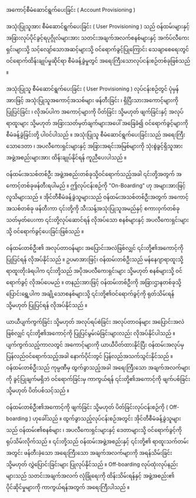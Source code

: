 အကောင့်စီမံဆောင်ရွက်ပေးခြင်း ( Account Provisioning )

အသုံးပြုသူအား စီမံဆောင်ရွက်ပေးခြင်း ( User Provisioning ) သည် ဝန်ထမ်းများနှင့် အခြားလုပ်ပိုင်ခွင့်ရပုဂ္ဂိုလ်များအား သတင်းအချက်အလက်စနစ်များနှင့် အက်ပ်လီကေးရှင်းများသို့ သင့်လျော်သောအဆင့်များသို့ ဝင်ရောက်ခွင့်ပြုကြောင်း သေချာစေရေးတွင် ဝင်ရောက်ထိန်းချုပ်မှုဆိုင်ရာ စီမံခန့်ခွဲမှုတွင် အရေးကြီးသောလုပ်ငန်းစဉ်တစ်ခုဖြစ်သည် ။

အသုံးပြုသူ စီမံဆောင်ရွက်ပေးခြင်း ( User Provisioning ) လုပ်ငန်းစဉ်တွင် ပုံမှန်အားဖြင့် အသုံးပြုသူအကောင့်အသစ်များ ဖန်တီးခြင်း ၊ ရှိပြီးသားအကောင့်များကို ပြုပြင်ခြင်း ၊ လိုအပ်ပါက အကောင့်များကို ပိတ်ခြင်း သို့မဟုတ် ဖျက်ခြင်းနှင့် အလုပ်ရာထူးများ သို့မဟုတ် အခြားသတ်မှတ်ချက်များအပေါ် အခြေခံ၍ ဝင်ရောက်ခွင့်များကို စီမံခန့်ခွဲခြင်းတို့ ပါဝင်ပါသည် ။ အသုံးပြုသူ စီမံဆောင်ရွက်ပေးခြင်းသည် အရေးကြီးသောဒေတာ ၊ အပလီကေးရှင်းများနှင့် အခြားအရင်းအမြစ်များကို သုံးစွဲခွင့်ရှိသူအား အဖွဲ့အစည်းများအား ထိန်းချုပ်နိုင်ရန် ကူညီပေးပါသည် ။

ဝန်ထမ်းအသစ်တစ်ဦး အဖွဲ့အစည်းတစ်ခုသို့ဝင်ရောက်သည့်အခါ ၎င်းတို့အတွက် အကောင့်တစ်ခုဖန်တီးရပါမည် ။ ဤလုပ်ငန်းစဉ်ကို "On-Boarding" ဟု အများအားဖြင့် လူသိများသည် ။ အိုင်တီစီမံခန့်ခွဲသူများသည် ဝန်ထမ်းအသစ်တစ်ဦးအတွက် အကောင့်အသစ်တစ်ခု ဖန်တီးကာ ၎င်းတို့ကို သီးသန့်အသုံးပြုသူအမည်နှင့် စကားဝှက်တစ်ခု သတ်မှတ်ပေးကာ ၎င်းတို့လုပ်ဆောင်ရန် လိုအပ်သော စနစ်များနှင့် အပလီကေးရှင်းများသို့ ဝင်ရောက်ခွင့်ပေးခြင်းဖြစ်သည် ။

ဝန်ထမ်းတစ်ဦး၏ အလုပ်တာဝန်များ အပြောင်းအလဲဖြစ်လျှင် ၎င်းတို့၏အကောင့်ကို ပြုပြင်ရန် လိုအပ်နိုင်သည် ။ ဥပမာအားဖြင့်၊ ဝန်ထမ်းတစ်ဦးသည် မန်နေဂျာရာထူးသို့ ရာထူးတိုးခံရပါက ၎င်းတို့သည် အပိုအပလီကေးရှင်းများ သို့မဟုတ် စနစ်များသို့ ဝင်ရောက်ခွင့် လိုအပ်ပေမည် ။ တနည်းအားဖြင့် ဝန်ထမ်းတစ်ဦးကို အခြားဌာနတစ်ခုသို့ ပြောင်းရွှေ့ပါက အချို့သောစနစ်များသို့ ၎င်းတို့၏ဝင်ရောက်ခွင့်ကို ရုတ်သိမ်းရန် သို့မဟုတ် ပြုပြင်ရန် လိုအပ်နိုင်သည် ။

ယာယီပျက်ကွက်ခြင်း သို့မဟုတ် အလုပ်ရပ်စဲခြင်း အလုပ်တာဝန်များ အပြောင်းအလဲဖြစ်လျှင် ၎င်းတို့၏အကောင့်ကို ပြုပြင်မွမ်းမံခြင်းများလည်း လိုအပ်နိုင်ပါသည် ။ ပျက်ကွက်သည့်ကာလတွင် အကောင့်များကို ယာယီပိတ်ထားနိုင်ပြီး ဝန်ထမ်းအလုပ်မှ ပြန်လည်ဝင်ရောက်သည့်အခါ နောက်ပိုင်းတွင် ပြန်လည်အသက်သွင်းနိုင်သည် ။ ဝန်ထမ်းတစ်ဦးသည် ကုမ္ပဏီမှ ထွက်ခွာသည့်အခါ အရေးကြီးသော အချက်အလက်များကို ခွင့်ပြုချက်မရှိဘဲ ဝင်ရောက်ခြင်းမှ ကာကွယ်ရန် ၎င်းတို့၏အကောင့်ကို ဖျက်ပစ်ခြင်း သို့မဟုတ် ပိတ်ပစ်သင့်သည် ။

ဝန်ထမ်းတစ်ဦး၏အကောင့်ကို ဖျက်ခြင်း သို့မဟုတ် ပိတ်ခြင်းလုပ်ငန်းစဉ်ကို ( Off-boarding ) ဟုခေါ်သည် ။ ထွက်ခွာသည့်လုပ်ငန်းစဉ်အတွင်း အိုင်တီစီမံခန့်ခွဲသူများသည် ဝန်ထမ်း၏စနစ်များ ၊ အပလီကေးရှင်းများနှင့် ဒေတာများသို့ ဝင်ရောက်ခွင့်ကို ရုပ်သိမ်းလိုက်သည် ။ ၎င်းတို့သည် ဝန်ထမ်းအဖွဲ့အစည်းနှင့် ၎င်းတို့၏ ရာထူးသက်တမ်းအတွင်း ဖန်တီးခဲ့သော အရေးကြီးသော အချက်အလက်များကို အရန်သိမ်းခြင်း သို့မဟုတ် လွှဲပြောင်းခြင်းများ ပြုလုပ်နိုင်သည် ။ Off-boarding လုပ်ထုံးလုပ်နည်းများသည် သတင်းအချက်အလက် လုံခြုံရေးကို ထိန်းသိမ်းရန်နှင့် အဖွဲ့အစည်း၏ ပိုင်ဆိုင်မှုများကို ကာကွယ်ရန်အတွက် အရေးကြီးပါသည် ။